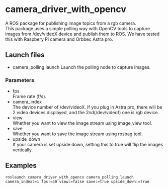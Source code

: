 # camera_driver_with_opencv
A ROS package for publishing image topics from a rgb camera.  
This package uses a simple polling way with OpenCV tools to capture images from /dev/videoX device and publish them to ROS. We have tested this with Raspbery Pi camera and Orbbec Astra pro.
## Launch files
* camera_polling.launch
Launch the polling node to capture images.
### Parameters
* fps  
Frame rate (f/s).
* camera_index  
The device number of /dev/videoX. If you plug in Astra pro, there will be 2 video devices displayed, and the 2nd(/dev/video1) one is rgb device.
* view  
Whether you want to view the image stream using image_view tool.
* save  
Whether you want to save the image stream using rosbag tool.
* upside_down  
If your camera is set upside down, setting this to true will flip the images vertically.
## Examples
`roslaunch camera_driver_with_opencv camera_polling.launch camera_index:=1 fps:=30 view:=false save:=true upside_down:=true`